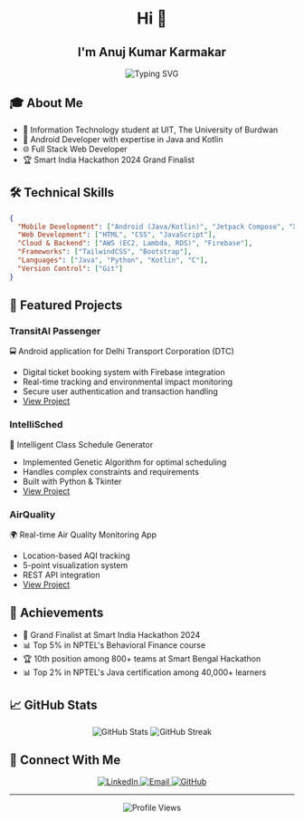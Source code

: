 <h1 align="center">Hi 👋</h1>
<h2 align = "center">I'm Anuj Kumar Karmakar</h2>

<div align="center">
  <img src="https://readme-typing-svg.herokuapp.com?font=Fira+Code&weight=500&size=28&duration=3000&pause=1000&color=2563EB&center=true&vCenter=true&width=435&lines=Android+Developer;Full+Stack+Developer;" alt="Typing SVG" />
</div>

## 🎓 About Me
- 🎯 Information Technology student at UIT, The University of Burdwan
- 📱 Android Developer with expertise in Java and Kotlin
- 🌐 Full Stack Web Developer
- 🏆 Smart India Hackathon 2024 Grand Finalist

## 🛠️ Technical Skills
```json
{
  "Mobile Development": ["Android (Java/Kotlin)", "Jetpack Compose", "XML"],
  "Web Development": ["HTML", "CSS", "JavaScript"],
  "Cloud & Backend": ["AWS (EC2, Lambda, RDS)", "Firebase"],
  "Frameworks": ["TailwindCSS", "Bootstrap"],
  "Languages": ["Java", "Python", "Kotlin", "C"],
  "Version Control": ["Git"]
}
```

## 🚀 Featured Projects

### TransitAI Passenger
🚍 Android application for Delhi Transport Corporation (DTC)
- Digital ticket booking system with Firebase integration
- Real-time tracking and environmental impact monitoring
- Secure user authentication and transaction handling
- [View Project](https://anujkkarmakar.github.io/TransitAI_Passenger/)

### IntelliSched
📅 Intelligent Class Schedule Generator
- Implemented Genetic Algorithm for optimal scheduling
- Handles complex constraints and requirements
- Built with Python & Tkinter
- [View Project](https://github.com/Puskar-Roy/InteliSched)

### AirQuality
🌍 Real-time Air Quality Monitoring App
- Location-based AQI tracking
- 5-point visualization system
- REST API integration
- [View Project](https://github.com/anujkkarmakar/airquality)

## 🏅 Achievements
- 🥇 Grand Finalist at Smart India Hackathon 2024
- 📊 Top 5% in NPTEL's Behavioral Finance course
- 🏆 10th position among 800+ teams at Smart Bengal Hackathon
- 📊 Top 2% in NPTEL's Java certification among 40,000+ learners

## 📈 GitHub Stats

<div align="center">
  <img src="https://github-readme-stats.vercel.app/api?username=anujkkarmakar&show_icons=true&theme=tokyonight" alt="GitHub Stats" />
  <img src="https://github-readme-streak-stats.herokuapp.com/?user=anujkkarmakar&theme=tokyonight" alt="GitHub Streak" />
</div>

## 🤝 Connect With Me
<div align="center">
  <a href="https://linkedin.com/in/anujkkarmakar">
    <img src="https://img.shields.io/badge/LinkedIn-0077B5?style=for-the-badge&logo=linkedin&logoColor=white" alt="LinkedIn" />
  </a>
  <a href="mailto:anujkarmakar999@gmail.com">
    <img src="https://img.shields.io/badge/Gmail-D14836?style=for-the-badge&logo=gmail&logoColor=white" alt="Email" />
  </a>
  <a href="https://github.com/anujkkarmakar">
    <img src="https://img.shields.io/badge/GitHub-100000?style=for-the-badge&logo=github&logoColor=white" alt="GitHub" />
  </a>
</div>

---
<div align="center">
  <img src="https://komarev.com/ghpvc/?username=anujkkarmakar&color=blueviolet&style=flat-square" alt="Profile Views" />
</div>

